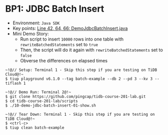 # BP1: JDBC Batch Insert
+ Environment: `Java SDK`
+ Key points:
[Line 42, 64, 66: DemoJdbcBatchInsert.java](https://github.com/pingcap/tidb-course-201-lab/blob/master/scripts/DemoJdbcBatchInsert.java)
+ Mini Demo Story:
  + Run script to insert `10000` rows into one table with `rewriteBatchedStatements` set to `true`
  + Then, the script will do it again with `rewriteBatchedStatements` set to `false`
  + Obverse the differences on elapsed times 
```
~!@// Setup: Terminal 1 - Skip this step if you are testing on TiDB Cloud@!~
$ tiup playground v6.1.0 --tag batch-example --db 2 --pd 3 --kv 3 --tiflash 1

~!@// Demo Run: Terminal 2@!~
$ git clone https://github.com/pingcap/tidb-course-201-lab.git
$ cd tidb-course-201-lab/scripts
$ ./10-demo-jdbc-batch-insert-01-show.sh

~!@// Tear Down: Terminal 1 - Skip this step if you are testing on TiDB Cloud@!~
$ <ctrl-c>
$ tiup clean batch-example
```